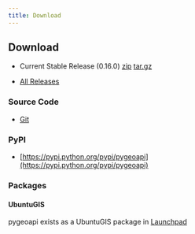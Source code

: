 ```yaml
---
title: Download
---
```


## Download

- Current Stable Release (0.16.0) [zip](https://github.com/geopython/pygeoapi/archive/0.16.0.zip) [tar.gz](https://github.com/geopython/pygeoapi/archive/0.16.0.tar.gz)

* [All Releases](https://github.com/geopython/pygeoapi/releases)

### Source Code

* [Git](https://github.com/geopython/pygeoapi)

### PyPI

* [https://pypi.python.org/pypi/pygeoapi](https://pypi.python.org/pypi/pygeoapi)

### Packages

#### UbuntuGIS

pygeoapi exists as a UbuntuGIS package in [Launchpad](https://launchpad.net/~ubuntugis/+archive/ubuntu/ubuntugis-unstable/+packages?field.name_filter=pygeoapi&field.status_filter=published&field.series_filter=)
